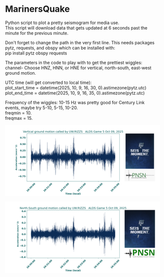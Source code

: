 # MarinersQuake
Python script to plot a pretty seismogram for media use.  
This script will download data that gets updated at 6 seconds past the minute for the previous minute.

Don't forget to change the path in the very first line.  This needs packages pytz, requests, and obspy which can be installed with:\
pip install pytz obspy requests


The parameters in the code to play with to get the prettiest wiggles:\
channel- Choose HNZ, HNN, or HNE for vertical, north-south, east-west ground motion.

UTC time (will get converted to local time):\
plot_start_time = datetime(2025, 10, 9, 16, 30, 0).astimezone(pytz.utc)\
plot_end_time = datetime(2025, 10, 9, 16, 35, 0).astimezone(pytz.utc)

Frequency of the wiggles:  10-15 Hz was pretty good for Century Link events, maybe try 5-10, 5-15, 10-20.\
freqmin = 10.\
freqmax = 15.

![Using PNSNWebpageLogo.jpg](https://github.com/pnsn/MarinersQuake/blob/main/seismogram_UW.RIZZS.HNZ_Acceleration.png)


![Using PNSNLogo_RGB_Main.png](https://github.com/pnsn/MarinersQuake/blob/main/seismogram_UW.RIZZS.HNN_Acceleration.png)



